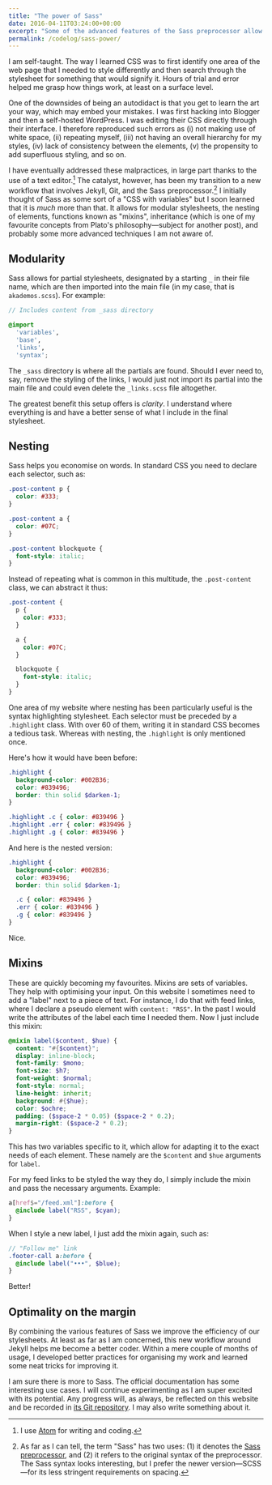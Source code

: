 ```yaml
---
title: "The power of Sass"
date: 2016-04-11T03:24:00+00:00
excerpt: "Some of the advanced features of the Sass preprocessor allow for significant efficiency gains."
permalink: /codelog/sass-power/
---
```

I am self-taught. The way I learned CSS was to first identify one area of the web page that I needed to style differently and then search through the stylesheet for something that would signify it. Hours of trial and error helped me grasp how things work, at least on a surface level.

One of the downsides of being an autodidact is that you get to learn the art your way, which may embed your mistakes. I was first hacking into Blogger and then a self-hosted WordPress. I was editing their CSS directly through their interface. I therefore reproduced such errors as (i) not making use of white space, (ii) repeating myself, (iii) not having an overall hierarchy for my styles, (iv) lack of consistency between the elements, (v) the propensity to add superfluous styling, and so on.

I have eventually addressed these malpractices, in large part thanks to the use of a text editor.[^AtomEditor] The catalyst, however, has been my transition to a new workflow that involves Jekyll, Git, and the Sass preprocessor.[^SassNote] I initially thought of Sass as some sort of a "CSS with variables" but I soon learned that it is *much* more than that. It allows for modular stylesheets, the nesting of elements, functions known as "mixins", inheritance (which is one of my favourite concepts from Plato's philosophy—subject for another post), and probably some more advanced techniques I am not aware of.

## Modularity

Sass allows for partial stylesheets, designated by a starting `_` in their file name, which are then imported into the main file (in my case, that is `akademos.scss`). For example:

```scss
// Includes content from _sass directory

@import
  'variables',
  'base',
  'links',
  'syntax';
```

The `_sass` directory is where all the partials are found. Should I ever need to, say, remove the styling of the links, I would just not import its partial into the main file and could even delete the `_links.scss` file altogether.

The greatest benefit this setup offers is *clarity*. I understand where everything is and have a better sense of what I include in the final stylesheet.

## Nesting

Sass helps you economise on words. In standard CSS you need to declare each selector, such as:

```scss
.post-content p {
  color: #333;
}

.post-content a {
  color: #07C;
}

.post-content blockquote {
  font-style: italic;
}
```

Instead of repeating what is common in this multitude, the `.post-content` class, we can abstract it thus:

```scss
.post-content {
  p {
    color: #333;
  }

  a {
    color: #07C;
  }

  blockquote {
    font-style: italic;
  }
}
```

One area of my website where nesting has been particularly useful is the syntax highlighting stylesheet. Each selector must be preceded by a `.highlight` class. With over 60 of them, writing it in standard CSS becomes a tedious task. Whereas with nesting, the `.highlight` is only mentioned once.

Here's how it would have been before:

```scss
.highlight {
  background-color: #002B36;
  color: #839496;
  border: thin solid $darken-1;
}

.highlight .c { color: #839496 }
.highlight .err { color: #839496 }
.highlight .g { color: #839496 }
```

And here is the nested version:

```scss
.highlight {
  background-color: #002B36;
  color: #839496;
  border: thin solid $darken-1;

  .c { color: #839496 }
  .err { color: #839496 }
  .g { color: #839496 }
}
```

Nice.

## Mixins

These are quickly becoming my favourites. Mixins are sets of variables. They help with optimising your input. On this website I sometimes need to add a "label" next to a piece of text. For instance, I do that with feed links, where I declare a pseudo element with `content: "RSS"`. In the past I would write the attributes of the label each time I needed them. Now I just include this mixin:

```scss
@mixin label($content, $hue) {
  content: "#{$content}";
  display: inline-block;
  font-family: $mono;
  font-size: $h7;
  font-weight: $normal;
  font-style: normal;
  line-height: inherit;
  background: #{$hue};
  color: $ochre;
  padding: ($space-2 * 0.05) ($space-2 * 0.2);
  margin-right: ($space-2 * 0.2);
}
```

This has two variables specific to it, which allow for adapting it to the exact needs of each element. These namely are the `$content` and `$hue` arguments for `label`.

For my feed links to be styled the way they do, I simply include the mixin and pass the necessary arguments. Example:

```scss
a[href$="/feed.xml"]:before {
  @include label("RSS", $cyan);
}
```

When I style a new label, I just add the mixin again, such as:

```scss
// "Follow me" link
.footer-call a:before {
  @include label("•••", $blue);
}
```

Better!

## Optimality on the margin

By combining the various features of Sass we improve the efficiency of our stylesheets. At least as far as I am concerned, this new workflow around Jekyll helps me become a better coder. Within a mere couple of months of usage, I developed better practices for organising my work and learned some neat tricks for improving it.

I am sure there is more to Sass. The official documentation has some interesting use cases. I will continue experimenting as I am super excited with its potential. Any progress will, as always, be reflected on this website and be recorded in [its Git repository](https://gitlab.com/protesilaos/protesilaos.gitlab.io). I may also write something about it.

[^AtomEditor]: I use [Atom](https://atom.io/) for writing and coding.

[^SassNote]: As far as I can tell, the term "Sass" has two uses: (1) it denotes the [Sass preprocessor](http://sass-lang.com/), and (2) it refers to the original syntax of the preprocessor. The Sass syntax looks interesting, but I prefer the newer version—SCSS—for its less stringent requirements on spacing.

